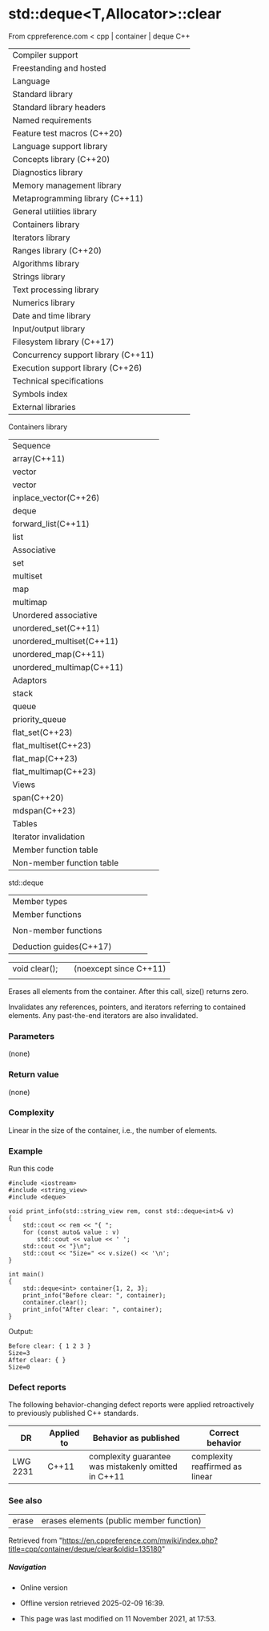 # std::deque<T,Allocator>::clear

From cppreference.com
< cpp‎ | container‎ | deque
C++

|  |  |  |  |  |
| --- | --- | --- | --- | --- |
| Compiler support | | | | |
| Freestanding and hosted | | | | |
| Language | | | | |
| Standard library | | | | |
| Standard library headers | | | | |
| Named requirements | | | | |
| Feature test macros (C++20) | | | | |
| Language support library | | | | |
| Concepts library (C++20) | | | | |
| Diagnostics library | | | | |
| Memory management library | | | | |
| Metaprogramming library (C++11) | | | | |
| General utilities library | | | | |
| Containers library | | | | |
| Iterators library | | | | |
| Ranges library (C++20) | | | | |
| Algorithms library | | | | |
| Strings library | | | | |
| Text processing library | | | | |
| Numerics library | | | | |
| Date and time library | | | | |
| Input/output library | | | | |
| Filesystem library (C++17) | | | | |
| Concurrency support library (C++11) | | | | |
| Execution support library (C++26) | | | | |
| Technical specifications | | | | |
| Symbols index | | | | |
| External libraries | | | | |

Containers library

|  |  |  |  |  |
| --- | --- | --- | --- | --- |
| Sequence | | | | |
| array(C++11) | | | | |
| vector | | | | |
| vector<bool> | | | | |
| inplace_vector(C++26) | | | | |
| deque | | | | |
| forward_list(C++11) | | | | |
| list | | | | |
| Associative | | | | |
| set | | | | |
| multiset | | | | |
| map | | | | |
| multimap | | | | |
| Unordered associative | | | | |
| unordered_set(C++11) | | | | |
| unordered_multiset(C++11) | | | | |
| unordered_map(C++11) | | | | |
| unordered_multimap(C++11) | | | | |
| Adaptors | | | | |
| stack | | | | |
| queue | | | | |
| priority_queue | | | | |
| flat_set(C++23) | | | | |
| flat_multiset(C++23) | | | | |
| flat_map(C++23) | | | | |
| flat_multimap(C++23) | | | | |
| Views | | | | |
| span(C++20) | | | | |
| mdspan(C++23) | | | | |
| Tables | | | | |
| Iterator invalidation | | | | |
| Member function table | | | | |
| Non-member function table | | | | |

std::deque

|  |  |  |  |  |
| --- | --- | --- | --- | --- |
| Member types | | | | |
| Member functions | | | | |
| |  |  |  |  |  | | --- | --- | --- | --- | --- | | deque::deque | | | | | | deque::~deque | | | | | | deque::operator= | | | | | | deque::assign | | | | | | deque::assign_range(C++23) | | | | | | deque::get_allocator | | | | | | Element access | | | | | | deque::at | | | | | | [deque::operator[]](operator_at.html "cpp/container/deque/operator at") | | | | | | deque::front | | | | | | deque::back | | | | | | Iterators | | | | | | deque::begindeque::cbegin(C++11) | | | | | | deque::enddeque::cend(C++11) | | | | | | deque::rbegindeque::crbegin(C++11) | | | | | | deque::renddeque::crend(C++11) | | | | | |  | | | | | | |  |  |  |  |  | | --- | --- | --- | --- | --- | | Capacity | | | | | | deque::empty | | | | | | deque::size | | | | | | deque::max_size | | | | | | deque::shrink_to_fit(DR\*) | | | | | | Modifiers | | | | | | ****deque::clear**** | | | | | | deque::insert | | | | | | deque::insert_range(C++23) | | | | | | deque::emplace | | | | | | deque::erase | | | | | | deque::push_front | | | | | | deque::emplace_front(C++11) | | | | | | deque::prepend_range(C++23) | | | | | | deque::pop_front | | | | | | deque::push_back | | | | | | deque::emplace_back(C++11) | | | | | | deque::append_range(C++23) | | | | | | deque::pop_back | | | | | | deque::resize | | | | | | deque::swap | | | | | |
| Non-member functions | | | | |
| |  |  |  |  |  | | --- | --- | --- | --- | --- | | operator==operator<=>(C++20) | | | | | | swap(std::deque) | | | | | | erase(std::deque)erase_if(std::deque)(C++20)(C++20) | | | | | | |  |  |  |  |  | | --- | --- | --- | --- | --- | | operator!=operator<operator>operator<=operator>=(until C++20)(until C++20)(until C++20)(until C++20)(until C++20) | | | | | |
| Deduction guides(C++17) | | | | |

|  |  |  |
| --- | --- | --- |
| void clear(); |  | (noexcept since C++11) |
|  |  |  |

Erases all elements from the container. After this call, size() returns zero.

Invalidates any references, pointers, and iterators referring to contained elements.
Any past-the-end iterators are also invalidated.

### Parameters

(none)

### Return value

(none)

### Complexity

Linear in the size of the container, i.e., the number of elements.

### Example

Run this code

```
#include <iostream>
#include <string_view>
#include <deque>
 
void print_info(std::string_view rem, const std::deque<int>& v)
{
    std::cout << rem << "{ ";
    for (const auto& value : v)
        std::cout << value << ' ';
    std::cout << "}\n";
    std::cout << "Size=" << v.size() << '\n';
}
 
int main()
{
    std::deque<int> container{1, 2, 3};
    print_info("Before clear: ", container);
    container.clear();
    print_info("After clear: ", container);
}

```

Output:

```
Before clear: { 1 2 3 }
Size=3
After clear: { }
Size=0

```

### Defect reports

The following behavior-changing defect reports were applied retroactively to previously published C++ standards.

| DR | Applied to | Behavior as published | Correct behavior |
| --- | --- | --- | --- |
| LWG 2231 | C++11 | complexity guarantee was mistakenly omitted in C++11 | complexity reaffirmed as linear |

### See also

|  |  |
| --- | --- |
| erase | erases elements   (public member function) |

Retrieved from "<https://en.cppreference.com/mwiki/index.php?title=cpp/container/deque/clear&oldid=135180>"

##### Navigation

- Online version
- Offline version retrieved 2025-02-09 16:39.

- This page was last modified on 11 November 2021, at 17:53.